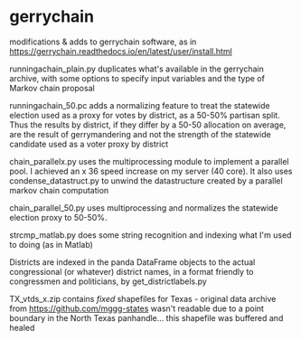 # gerrychain
modifications &amp; adds to gerrychain software, as in https://gerrychain.readthedocs.io/en/latest/user/install.html

runningachain_plain.py duplicates what's available in the gerrychain archive, with some options to specify input variables and the type of Markov chain proposal

runningachain_50.pc adds a normalizing feature to treat the statewide election used as a proxy for votes by district, as a 50-50% partisan split. Thus the results by district, if they differ by a 50-50 allocation on average, are the result of gerrymandering and not the strength of the statewide candidate used as a voter proxy by district

chain_parallelx.py uses the multiprocessing module to implement a parallel pool. I achieved an x 36 speed increase on my server (40 core). It also uses condense_datastruct.py to unwind the datastructure created by a parallel markov chain computation

chain_parallel_50.py uses multiprocessing and normalizes the statewide election proxy to 50-50%.

strcmp_matlab.py does some string recognition and indexing what I'm used to doing (as in Matlab)

Districts are indexed in the panda DataFrame objects to the actual congressional (or whatever) district names, in a format friendly to congressmen and politicians, by get_districtlabels.py


TX_vtds_x.zip   contains *fixed* shapefiles for Texas - original data archive from https://github.com/mggg-states  wasn't readable due to a point boundary in the North Texas panhandle... this shapefile was buffered and healed


